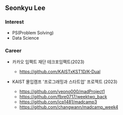 ## Seonkyu Lee

### Interest
  * PS(Problem Solving)
  * Data Science

### Career
   * 카카오 임팩트 재단 테크포임팩트(2023)
     - <https://github.com/KAISTxKST1D/K-Dual>

   * KAIST 몰입캠프 '프로그래밍과 스타트업' 프로젝트 (2023)
     - https://github.com/yeono000/madProject1
     - https://github.com/fbre0717/weektwo_back
     - https://github.com/icp1481/madcamp3
     - https://github.com/changwann/madcamp_week4

<!--
**icp1481/icp1481** is a ✨ _special_ ✨ repository because its `README.md` (this file) appears on your GitHub profile.

<div align=center>
	
  [![Hits](https://hits.seeyoufarm.com/api/count/incr/badge.svg?url=https%3A%2F%2Fgithub.com%2Fzzsza)](https://hits.seeyoufarm.com) 
	
  </div>

   [![Anurag's github stats](https://github-readme-stats.vercel.app/api?username=icp1481)](https://github.com/anuraghazra/github-readme-stats)
  
Here are some ideas to get you started:

- 🔭 I’m currently working on ...
- 🌱 I’m currently learning ...
- 👯 I’m looking to collaborate on ...
- 🤔 I’m looking for help with ...
- 💬 Ask me about ...
- 📫 How to reach me: ...
- 😄 Pronouns: ...
- ⚡ Fun fact: ...
-->
